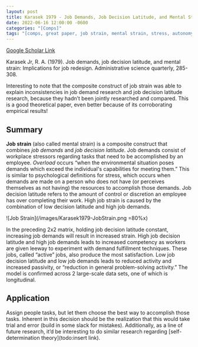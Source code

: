 ```yaml
---
layout: post
title: Karasek 1979 - Job Demands, Job Decision Latitude, and Mental Strain - Implications for Job Redesign
date: 2022-06-16 12:00:00 -0600
categories: "[Comps]"
tags: "[comps, great paper, job strain, mental strain, stress, autonomy, self-determination theory, self-managing, nwt]"
---
```


[Google Scholar Link](https://scholar.google.com/scholar?hl=en&as_sdt=0%2C45&q=Job+Demands%2C+Job+Decision+Latitude%2C+and+Mental+Strain+-+Implications+for+Job+Redesign&btnG=)

Karasek Jr, R. A. (1979). Job demands, job decision latitude, and mental strain: Implications for job redesign. Administrative science quarterly, 285-308.

Interesting to note that the composite construct of job strain was able to explain inconsistencies in job demand research and job decision latitude research, because they hadn’t been jointly researched and compared.  This is a good theoretical paper, even better because of its corroborating empirical results!

## Summary
**Job strain** (also called mental strain) is a composite construct that combines _job demands_ and _job decision latitude_.  Job demands consist of workplace stressors regarding tasks that need to be accomplished by an employee.  _Overload_ occurs “when  the environmental situation poses demands which exceed the individual's capabilities for meeting them.”  This is similar to psychological definitions for stress, which occurs when demands are made on a person who does not have (or perceives themselves as not having) the resources to accomplish those demands.  Job decision latitude refers to the amount of control or discretion an employee has over completing their work.  High job strain is caused by the combination of low decision latitude and high job demands.

![Job Strain](/images/Karasek1979-JobStrain.png =80%x)

In the preceding 2x2 matrix, holding job decision latitude constant, increasing job demands will result in increased strain.  High job decision latitude and high job demands leads to increased competency as workers are given leeway to experiment with demand fulfillment techniques.  These jobs, called “active” jobs, also produce the most satisfaction.  Low job decision latitude and low job demands leads to reduced activity and increased passivity, or “reduction in general problem-solving activity.”  The model is confirmed across 2 large-scale data sets, one of which is longitudinal.

## Application
Assign people tasks, but let them choose the best way to accomplish those tasks.  Inherent in this decision should be the realization that this would take trial and error (build in some slack for mistakes).  Additionally, as a line of future research, it’d be interesting to do similar research regarding [self-determination theory](todo:insert link).
